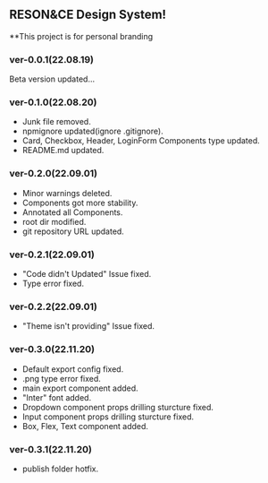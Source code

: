 ## RESON&CE Design System!

**This project is for personal branding

### ver-0.0.1(22.08.19)

Beta version updated...

### ver-0.1.0(22.08.20)

- Junk file removed.
- npmignore updated(ignore .gitignore).
- Card, Checkbox, Header, LoginForm Components type updated.
- README.md updated.

### ver-0.2.0(22.09.01)

- Minor warnings deleted.
- Components got more stability.
- Annotated all Components.
- root dir modified.
- git repository URL updated.

### ver-0.2.1(22.09.01)

- "Code didn't Updated" Issue fixed.
- Type error fixed.

### ver-0.2.2(22.09.01)

- "Theme isn't providing" Issue fixed.

### ver-0.3.0(22.11.20)

- Default export config fixed.
- .png type error fixed.
- main export component added.
- "Inter" font added.
- Dropdown component props drilling sturcture fixed.
- Input component props drilling sturcture fixed.
- Box, Flex, Text component added.

### ver-0.3.1(22.11.20)

- publish folder hotfix.